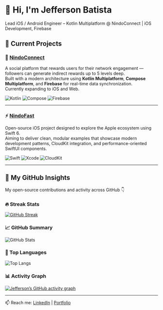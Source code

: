 # 👋 Hi, I'm Jefferson Batista  
Lead iOS / Android Engineer – Kotlin Multiplatform @ NindoConnect | iOS Development, Firebase

## 🚀 Current Projects

### 🧩 [NindoConnect](https://play.google.com/store/apps/details?id=com.nindo.connect&pcampaignid=web_share)
A social platform that rewards users for their network engagement — followers can generate indirect rewards up to 5 levels deep.  
Built with a modern architecture using **Kotlin Multiplatform**, **Compose Multiplatform**, and **Firebase** for real-time data synchronization.  
Currently expanding to iOS and Web.

![Kotlin](https://img.shields.io/badge/Kotlin-0095D5?style=for-the-badge&logo=kotlin&logoColor=white)
![Compose](https://img.shields.io/badge/Compose_Multiplatform-4285F4?style=for-the-badge&logo=jetpackcompose&logoColor=white)
![Firebase](https://img.shields.io/badge/Firebase-FFCA28?style=for-the-badge&logo=firebase&logoColor=black)

---

### ⚡ [NindoFast](https://github.com/Jeffersons/NindoFast)
Open-source iOS project designed to explore the Apple ecosystem using Swift 6.  
Aiming to deliver clean, modular examples that showcase modern development patterns, CloudKit integration, and performance-oriented SwiftUI components.

![Swift](https://img.shields.io/badge/Swift-F05138?style=for-the-badge&logo=swift&logoColor=white)
![Xcode](https://img.shields.io/badge/Xcode-147EFB?style=for-the-badge&logo=xcode&logoColor=white)
![CloudKit](https://img.shields.io/badge/CloudKit-0A84FF?style=for-the-badge&logo=apple&logoColor=white)

---

## 🧠 My GitHub Insights
My open-source contributions and activity across GitHub 👇

<div align="left">

### 🔥 Streak Stats
[![GitHub Streak](https://github-readme-streak-stats-ak395v7sl.vercel.app?user=Jeffersons&theme=tokyonight&hide_border=true&border_radius=8)](https://git.io/streak-stats)

### 📈 GitHub Summary
![GitHub Stats](https://github-readme-stats-pri-git-e756e5-jeffersons-projects-9344d6a4.vercel.app/api?username=Jeffersons&show_icons=true&theme=tokyonight&hide_border=true&border_radius=8&include_all_commits=true&cache_seconds=21600)

### 🧩 Top Languages
![Top Langs](https://github-readme-stats-pri-git-e756e5-jeffersons-projects-9344d6a4.vercel.app/api/top-langs/?username=Jeffersons&layout=compact&theme=tokyonight&hide_border=true&border_radius=8&cache_seconds=21600)

### 📊 Activity Graph
[![Jefferson’s GitHub activity graph](https://github-readme-activity-graph.vercel.app/graph?username=Jeffersons&theme=tokyo-night&hide_border=true&area=true&radius=8)](https://github.com/Jeffersons)

</div>

---

📫 Reach me: [LinkedIn](https://www.linkedin.com/in/jeffsouzabatista/) | [Portfolio](https://play.google.com/store/apps/details?id=com.nindo.connect&pcampaignid=web_share)

